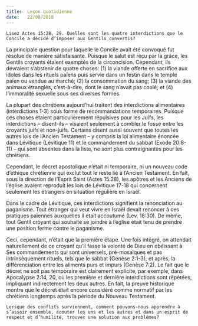 ```yaml
---
title:  Leçon quotidienne
date:   22/08/2018
---
```


`Lisez Actes 15:28, 29. Quelles sont les quatre interdictions que le Concile a décidé d’imposer aux Gentils convertis?`

La principale question pour laquelle le Concile avait été convoqué fut résolue de manière satisfaisante. Puisque le salut est reçu par la grâce, les Gentils croyants étaient exemptés de la circoncision. Cependant, ils devraient s’abstenir de quatre choses: (1) la viande offerte en sacrifice aux idoles dans les rituels païens puis servie dans un festin dans le temple païen ou vendue au marché; (2) la consommation du sang; (3) la viande des animaux étranglés, c’est-à-dire, dont le sang n’avait pas coulé; et (4) l’immoralité sexuelle sous ses diverses formes.

La plupart des chrétiens aujourd’hui traitent des interdictions alimentaires (interdictions 1-3) sous forme de recommandations temporaires. Puisque ces choses étaient particulièrement répulsives pour les Juifs, les interdictions – disent-ils – visaient seulement à combler le fossé entre les croyants juifs et non-juifs. Certains disent aussi souvent que toutes les autres lois de l’Ancien Testament – y compris la loi alimentaire énoncée dans Lévitique (Lévitique 11) et le commandement du sabbat (Exode 20:8-11) – qui sont absentes dans la liste, ne sont plus contraignantes pour les chrétiens.

Cependant, le décret apostolique n’était ni temporaire, ni un nouveau code d’éthique chrétienne qui exclut tout le reste lié à l’Ancien Testament. En fait, sous la direction de l’Esprit Saint (Actes 15:28), les apôtres et les Anciens de l’église avaient reproduit les lois de Lévitique 17-18 qui concernent seulement les étrangers en situation régulière en Israël.

Dans le cadre de Lévitique, ces interdictions signifient la renonciation au paganisme. Tout étranger qui veut vivre en Israël devait renoncer à ces pratiques païennes auxquelles il était accoutumé (Lev. 18:30). De même, tout Gentil croyant qui souhaite se joindre à l’église était tenu de prendre une position ferme contre le paganisme.

Ceci, cependant, n’était que la première étape. Une fois intégré, on attendait naturellement de ce croyant qu’il fasse la volonté de Dieu en obéissant à Ses commandements qui sont universels, pré-mosaïques et pas intrinsèquement rituels, tels que le sabbat (Genèse 2:1-3), et après, la différenciation entre les aliments purs et impurs (Genèse 7:2). Le fait que le décret ne soit pas temporaire est clairement explicite, par exemple, dans Apocalypse 2:14, 20, où les première et dernière interdictions sont répétées, impliquant indirectement les deux autres. En fait, la preuve historique montre que le décret était encore considéré comme normatif par les chrétiens longtemps après la période du Nouveau Testament.

`Lorsque des conflits surviennent, comment pouvons-nous apprendre à s’assoir ensemble, écouter les uns et les autres et dans un esprit de respect et d’humilité, trouver une solution aux problèmes?`
